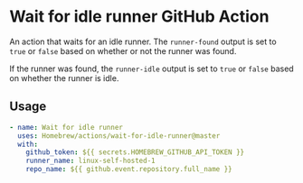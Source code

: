 # Wait for idle runner GitHub Action

An action that waits for an idle runner.
The `runner-found` output is set to `true` or `false` based on whether or not the runner was found.

If the runner was found, the `runner-idle` output is set to `true` or `false` based on whether the runner is idle.

## Usage

```yaml
- name: Wait for idle runner
  uses: Homebrew/actions/wait-for-idle-runner@master
  with:
    github_token: ${{ secrets.HOMEBREW_GITHUB_API_TOKEN }}
    runner_name: linux-self-hosted-1
    repo_name: ${{ github.event.repository.full_name }}
```
